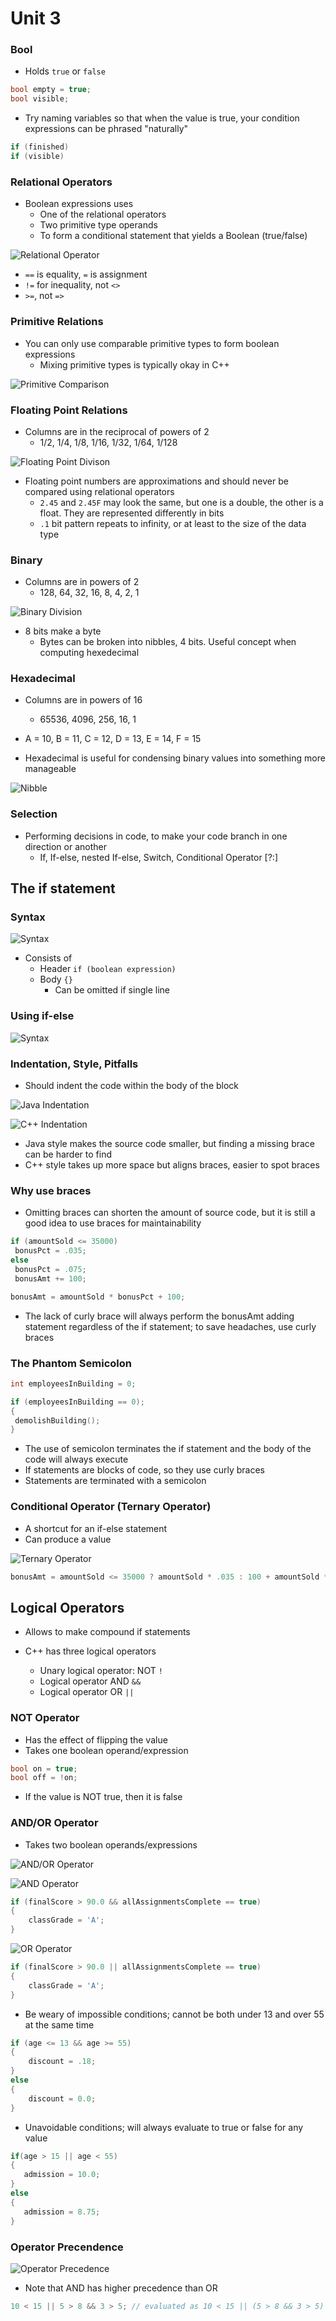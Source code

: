 # Unit 3

### Bool

* Holds ```true``` or ```false```

```cpp
bool empty = true;
bool visible;
```

* Try naming variables so that when the value is true, your condition expressions can be phrased "naturally"

```cpp
if (finished)
if (visible)
```

### Relational Operators

* Boolean expressions uses
  * One of the relational operators
  * Two primitive type operands
  * To form a conditional statement that yields a Boolean (true/false)

![Relational Operator](relationalOperator.PNG)

* ```==``` is equality, ```=``` is assignment
* ```!=``` for inequality, not ```<>```
* ```>=```, not ```=>```

### Primitive Relations

* You can only use comparable primitive types to form boolean expressions
  * Mixing primitive types is typically okay in C++

![Primitive Comparison](primitiveComparison.PNG)

### Floating Point Relations

* Columns are in the reciprocal of powers of 2
  * 1/2, 1/4, 1/8, 1/16, 1/32, 1/64, 1/128

![Floating Point Divison](floatingDivision.PNG)

* Floating point numbers are approximations and should never be compared using relational operators
  * ```2.45``` and ```2.45F``` may look the same, but one is a double, the other is a float. They are represented differently in bits
  * ```.1``` bit pattern repeats to infinity, or at least to the size of the data type

### Binary

* Columns are in powers of 2
  * 128, 64, 32, 16, 8, 4, 2, 1

![Binary Division](binaryDivision.PNG)

* 8 bits make a byte
  * Bytes can be broken into nibbles, 4 bits. Useful concept when computing hexedecimal

### Hexadecimal

* Columns are in powers of 16
  * 65536, 4096, 256, 16, 1

* A = 10, B = 11, C = 12, D = 13, E = 14, F = 15

* Hexadecimal is useful for condensing binary values into something more manageable

![Nibble](nibble.PNG)

### Selection

* Performing decisions in code, to make your code branch in one direction or another
  * If, If-else, nested If-else, Switch, Conditional Operator [?:]

## The if statement

### Syntax

![Syntax](syntax.PNG)

* Consists of
  * Header ```if (boolean expression)```
  * Body ```{}```
    * Can be omitted if single line

### Using if-else

![Syntax](syntax2.PNG)

### Indentation, Style, Pitfalls

* Should indent the code within the body of the block

![Java Indentation](javaIndentation.PNG)

![C++ Indentation](cppIndentation.PNG)

* Java style makes the source code smaller, but finding a missing brace can be harder to find
* C++ style takes up more space but aligns braces, easier to spot braces

### Why use braces

* Omitting braces can shorten the amount of source code, but it is still a good idea to use braces for maintainability

```cpp
if (amountSold <= 35000)
 bonusPct = .035;
else
 bonusPct = .075;
 bonusAmt += 100;

bonusAmt = amountSold * bonusPct + 100;
```

* The lack of curly brace will always perform the bonusAmt adding statement regardless of the if statement; to save headaches, use curly braces

### The Phantom Semicolon

```cpp
int employeesInBuilding = 0;

if (employeesInBuilding == 0); 
{
 demolishBuilding();
}
```

* The use of semicolon terminates the if statement and the body of the code will always execute
* If statements are blocks of code, so they use curly braces
* Statements are terminated with a semicolon

### Conditional Operator (Ternary Operator)

* A shortcut for an if-else statement
* Can produce a value

![Ternary Operator](ternary.PNG)

```cpp
bonusAmt = amountSold <= 35000 ? amountSold * .035 : 100 + amountSold * .075;
```

## Logical Operators

* Allows to make compound if statements

* C++ has three logical operators
  * Unary logical operator: NOT ```!```
  * Logical operator AND ```&&```
  * Logical operator OR ```||```

### NOT Operator

* Has the effect of flipping the value
* Takes one boolean operand/expression

```cpp
bool on = true;
bool off = !on;
```

* If the value is NOT true, then it is false

### AND/OR Operator

* Takes two boolean operands/expressions

![AND/OR Operator](boolOperator.PNG)

![AND Operator](andOperator.PNG)

```cpp
if (finalScore > 90.0 && allAssignmentsComplete == true) 
{
    classGrade = 'A';
}
```

![OR Operator](orOperator.PNG)

```cpp
if (finalScore > 90.0 || allAssignmentsComplete == true) 
{
    classGrade = 'A';
}
```

* Be weary of impossible conditions; cannot be both under 13 and over 55 at the same time

```cpp
if (age <= 13 && age >= 55) 
{
    discount = .18;
}
else
{
    discount = 0.0;
}
```

* Unavoidable conditions; will always evaluate to true or false for any value

```cpp
if(age > 15 || age < 55)
{
   admission = 10.0;
}
else
{
   admission = 8.75;
}
```

### Operator Precendence

![Operator Precedence](operatorPrecedence.PNG)

* Note that AND has higher precedence than OR

```cpp
10 < 15 || 5 > 8 && 3 > 5; // evaluated as 10 < 15 || (5 > 8 && 3 > 5) which is true
```

